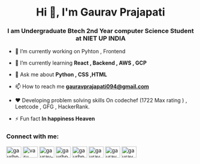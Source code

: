 <h1 align="center">Hi 👋, I'm Gaurav Prajapati</h1>
<h3 align="center">I am  Undergraduate Btech 2nd Year computer Science Student at NIET  UP INDIA</h3>

- 🔭 I’m currently working on Pyhton , Frontend 

- 🌱 I’m currently learning **React , Backend , AWS , GCP**

<!-- - 🤝 I’m looking for help with **Cloud** -->

<!-- - 👨‍💻 All of my projects are available at [https://gaurbprajapati.github.io/portfolio-website/](https://gaurbprajapati.github.io/portfolio-website/) -->

- 💬 Ask me about **Python , CSS ,HTML**

- 📫 How to reach me **gauravprajapati094@gmail.com**
- ❤️  Developing problem solving skills On codechef (1722 Max rating ) , Leetcode , GFG , HackerRank.

<!-- - 📄 Know about my experiences [https://drive.google.com/drive/folders/1gb0qiRaL6qQFUw3GdGeir_bHogsIFd8a](https://drive.google.com/drive/folders/1gb0qiRaL6qQFUw3GdGeir_bHogsIFd8a) -->

- ⚡ Fun fact **In happiness Heaven**

<h3 align="left">Connect with me:</h3>
<p align="left">
<a href="https://dev.to/gaurbprajapati" target="blank"><img align="center" src="https://raw.githubusercontent.com/rahuldkjain/github-profile-readme-generator/master/src/images/icons/Social/devto.svg" alt="gaurbprajapati" height="30" width="40" /></a>
<a href="https://twitter.com/varu_____" target="blank"><img align="center" src="https://raw.githubusercontent.com/rahuldkjain/github-profile-readme-generator/master/src/images/icons/Social/twitter.svg" alt="varu_____" height="30" width="40" /></a>
<a href="https://linkedin.com/in/gaurav-prajapati-297513188" target="blank"><img align="center" src="https://raw.githubusercontent.com/rahuldkjain/github-profile-readme-generator/master/src/images/icons/Social/linked-in-alt.svg" alt="gaurav-prajapati-297513188" height="30" width="40" /></a>
<a href="https://kaggle.com/gaurbprajapati" target="blank"><img align="center" src="https://raw.githubusercontent.com/rahuldkjain/github-profile-readme-generator/master/src/images/icons/Social/kaggle.svg" alt="gaurbprajapati" height="30" width="40" /></a>
<a href="https://www.codechef.com/users/gaurbprajapati" target="blank"><img align="center" src="https://cdn.jsdelivr.net/npm/simple-icons@3.1.0/icons/codechef.svg" alt="gaurbprajapati" height="30" width="40" /></a>
<a href="https://www.hackerrank.com/gauravprajapati5" target="blank"><img align="center" src="https://raw.githubusercontent.com/rahuldkjain/github-profile-readme-generator/master/src/images/icons/Social/hackerrank.svg" alt="gauravprajapati5" height="30" width="40" /></a>
<a href="https://www.leetcode.com/gauravprajapati094" target="blank"><img align="center" src="https://raw.githubusercontent.com/rahuldkjain/github-profile-readme-generator/master/src/images/icons/Social/leet-code.svg" alt="gauravprajapati094" height="30" width="40" /></a>
<a href="https://auth.geeksforgeeks.org/user/gauravprajapati094" target="blank"><img align="center" src="https://raw.githubusercontent.com/rahuldkjain/github-profile-readme-generator/master/src/images/icons/Social/geeks-for-geeks.svg" alt="gauravprajapati094" height="30" width="40" /></a>
</p>
<!-- 
<h3 align="left">Languages and Tools:</h3>
<p align="left"> <a href="https://aws.amazon.com" target="_blank" rel="noreferrer"> <img src="https://raw.githubusercontent.com/devicons/devicon/master/icons/amazonwebservices/amazonwebservices-original-wordmark.svg" alt="aws" width="40" height="40"/> </a> <a href="https://www.w3schools.com/cpp/" target="_blank" rel="noreferrer"> <img src="https://raw.githubusercontent.com/devicons/devicon/master/icons/cplusplus/cplusplus-original.svg" alt="cplusplus" width="40" height="40"/> </a> <a href="https://www.w3schools.com/css/" target="_blank" rel="noreferrer"> <img src="https://raw.githubusercontent.com/devicons/devicon/master/icons/css3/css3-original-wordmark.svg" alt="css3" width="40" height="40"/> </a> <a href="https://cloud.google.com" target="_blank" rel="noreferrer"> <img src="https://www.vectorlogo.zone/logos/google_cloud/google_cloud-icon.svg" alt="gcp" width="40" height="40"/> </a> <a href="https://www.w3.org/html/" target="_blank" rel="noreferrer"> <img src="https://raw.githubusercontent.com/devicons/devicon/master/icons/html5/html5-original-wordmark.svg" alt="html5" width="40" height="40"/> </a> <a href="https://www.java.com" target="_blank" rel="noreferrer"> <img src="https://raw.githubusercontent.com/devicons/devicon/master/icons/java/java-original.svg" alt="java" width="40" height="40"/> </a> <a href="https://developer.mozilla.org/en-US/docs/Web/JavaScript" target="_blank" rel="noreferrer"> <img src="https://raw.githubusercontent.com/devicons/devicon/master/icons/javascript/javascript-original.svg" alt="javascript" width="40" height="40"/> </a> <a href="https://www.mathworks.com/" target="_blank" rel="noreferrer"> <img src="https://upload.wikimedia.org/wikipedia/commons/2/21/Matlab_Logo.png" alt="matlab" width="40" height="40"/> </a> <a href="https://www.mongodb.com/" target="_blank" rel="noreferrer"> <img src="https://raw.githubusercontent.com/devicons/devicon/master/icons/mongodb/mongodb-original-wordmark.svg" alt="mongodb" width="40" height="40"/> </a> <a href="https://www.mysql.com/" target="_blank" rel="noreferrer"> <img src="https://raw.githubusercontent.com/devicons/devicon/master/icons/mysql/mysql-original-wordmark.svg" alt="mysql" width="40" height="40"/> </a> <a href="https://opencv.org/" target="_blank" rel="noreferrer"> <img src="https://www.vectorlogo.zone/logos/opencv/opencv-icon.svg" alt="opencv" width="40" height="40"/> </a> <a href="https://pandas.pydata.org/" target="_blank" rel="noreferrer"> <img src="https://raw.githubusercontent.com/devicons/devicon/2ae2a900d2f041da66e950e4d48052658d850630/icons/pandas/pandas-original.svg" alt="pandas" width="40" height="40"/> </a> <a href="https://www.python.org" target="_blank" rel="noreferrer"> <img src="https://raw.githubusercontent.com/devicons/devicon/master/icons/python/python-original.svg" alt="python" width="40" height="40"/> </a> <a href="https://reactjs.org/" target="_blank" rel="noreferrer"> <img src="https://raw.githubusercontent.com/devicons/devicon/master/icons/react/react-original-wordmark.svg" alt="react" width="40" height="40"/> </a> <a href="https://seaborn.pydata.org/" target="_blank" rel="noreferrer"> <img src="https://seaborn.pydata.org/_images/logo-mark-lightbg.svg" alt="seaborn" width="40" height="40"/> </a> </p> -->
